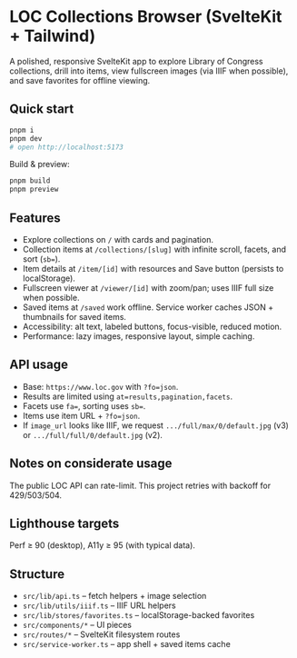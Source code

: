 # LOC Collections Browser (SvelteKit + Tailwind)

A polished, responsive SvelteKit app to explore Library of Congress collections, drill into items, view fullscreen images (via IIIF when possible), and save favorites for offline viewing.

## Quick start
```bash
pnpm i
pnpm dev
# open http://localhost:5173
```

Build & preview:
```bash
pnpm build
pnpm preview
```

## Features
- Explore collections on `/` with cards and pagination.
- Collection items at `/collections/[slug]` with infinite scroll, facets, and sort (`sb=`).
- Item details at `/item/[id]` with resources and Save button (persists to localStorage).
- Fullscreen viewer at `/viewer/[id]` with zoom/pan; uses IIIF full size when possible.
- Saved items at `/saved` work offline. Service worker caches JSON + thumbnails for saved items.
- Accessibility: alt text, labeled buttons, focus-visible, reduced motion.
- Performance: lazy images, responsive layout, simple caching.

## API usage
- Base: `https://www.loc.gov` with `?fo=json`.
- Results are limited using `at=results,pagination,facets`.
- Facets use `fa=`, sorting uses `sb=`.
- Items use item URL + `?fo=json`.
- If `image_url` looks like IIIF, we request `.../full/max/0/default.jpg` (v3) or `.../full/full/0/default.jpg` (v2).

## Notes on considerate usage
The public LOC API can rate-limit. This project retries with backoff for 429/503/504.

## Lighthouse targets
Perf ≥ 90 (desktop), A11y ≥ 95 (with typical data).

## Structure
- `src/lib/api.ts` – fetch helpers + image selection
- `src/lib/utils/iiif.ts` – IIIF URL helpers
- `src/lib/stores/favorites.ts` – localStorage-backed favorites
- `src/components/*` – UI pieces
- `src/routes/*` – SvelteKit filesystem routes
- `src/service-worker.ts` – app shell + saved items cache
